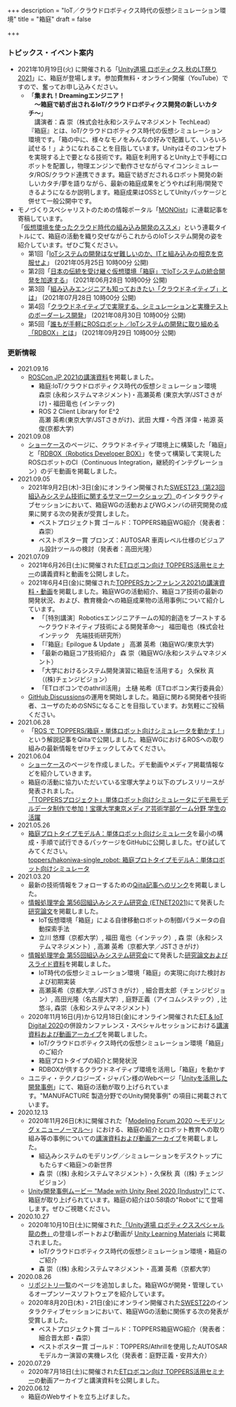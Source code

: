 +++
description = "IoT／クラウドロボティクス時代の仮想シミュレーション環境"
title = "箱庭"
draft = false

+++

### トピックス・イベント案内

- 2021年10月19日(火) に開催される「[Unity道場 ロボティクス 秋のLT祭り 2021](https://meetup.unity3d.jp/jp/events/1332)」に、箱庭が登場します。参加費無料・オンライン開催（YouTube）ですので、奮ってお申し込みください。
  - 「**集まれ！Dreamingエンジニア！  
  　〜箱庭で紡ぎ出されるIoT/クラウドロボティクス開発の新しいカタチ〜**」  
  　講演者：森 崇（株式会社永和システムマネジメント TechLead）  
  『箱庭』とは、IoT/クラウドロボティクス時代の仮想シミュレーション環境です。「箱の中に、様々なモノをみんなの好みで配置して、いろいろ試せる！」ようになれることを目指しています。Unityはそのコンセプトを実現する上で要となる技術です。箱庭を利用するとUnity上で手軽にロボットを配置し，物理エンジンで動作させながらマイコンシミュレータ/ROS/クラウド連携できます。箱庭で紡ぎだされるロボット開発の新しいカタチ/夢を語りながら、最新の箱庭成果をどうやれば利用/開発できるようになるか説明します。箱庭成果はOSSとしてUnityパッケージと併せて一般公開中です。
- モノづくりスペシャリストのための情報ポータル「[MONOist](https://monoist.atmarkit.co.jp/)」に連載記事を寄稿しています。  
「[仮想環境を使ったクラウド時代の組み込み開発のススメ](https://monoist.atmarkit.co.jp/mn/series/23683/)」という連載タイトルにて、箱庭の活動を織り交ぜながらこれからのIoTシステム開発の姿を紹介しています。ぜひご覧ください。
  - 第1回「[IoTシステムの開発はなぜ難しいのか、ITと組み込みの相克を克服せよ](https://monoist.atmarkit.co.jp/mn/articles/2105/25/news005.html)」 (2021年05月25日 10時00分 公開)
  - 第2回「[日本の伝統を受け継ぐ仮想環境「箱庭」でIoTシステムの統合開発を加速する](https://monoist.atmarkit.co.jp/mn/articles/2106/28/news012.html)」 (2021年06月28日 10時00分 公開)
  - 第3回「[組み込みエンジニアも知っておきたい「クラウドネイティブ」とは](https://monoist.atmarkit.co.jp/mn/articles/2107/28/news016.html)」 (2021年07月28日 10時00分 公開)
  - 第4回「[クラウドネイティブで実現する、シミュレーションと実機テストのボーダーレス開発](https://monoist.atmarkit.co.jp/mn/articles/2108/30/news016.html)」 (2021年08月30日 10時00分 公開)
  - 第5回「[誰もが手軽にROSロボット／IoTシステムの開発に取り組める「RDBOX」とは](https://monoist.atmarkit.co.jp/mn/articles/2109/29/news006.html)」 (2021年09月29日 10時00分 公開)
<!--
- **[SWEST23（第23回 組込みシステム技術に関するサマーワークショップ）](https://swest.toppers.jp)** が2021年9月2日(木)-3日(金)にオンライン開催されます。  
SWESTとは、大学の研究者や学生、企業の技術者や管理者、その他、組込みシステムに関わる全ての人達が、徹底的に議論できる場を提供することを主な目的とした合宿型のワークショップです。箱庭WGのメンバが企画・実施するセッションもありますので、ぜひご参加ください。
  - s1b：[「箱庭」でなにができる？最新動向をキャッチアップしてこれからを語り合おう](https://swest.toppers.jp/SWEST23/program/s1b.html#s1)   
  コーディネータ：森 崇（永和システムマネジメント）・高瀬 英希（東京大学／JSTさきがけ）
  - s2c：[オンラインでの組込み教育・モデリング教育について](https://swest.toppers.jp/SWEST23/program/s2c.html#s2)  
  講師：久保秋 真（株式会社チェンジビジョン）
  - s5b：[言語紹介N連発！](https://swest.toppers.jp/SWEST23/program/s5b.html#s5)  
  講師：細合 晋太郎（株式会社チェンジビジョン）
-->

### 更新情報

- 2021.09.16
  - [ROSCon JP 2021の講演資料](/hakoniwa/technical-links/#roscon-jp-2021)を掲載しました。
    - 箱庭:IoT/クラウドロボティクス時代の仮想シミュレーション環境  
    森崇 (永和システムマネジメント)・高瀬英希 (東京大学/JSTさきがけ)・福田⻯也 (インテック)
    - ROS 2 Client Library for E^2  
    高瀬 英希(東京大学/JSTさきがけ)、武田 大輝・今西 洋偉・祐源 英俊(京都大学)
- 2021.09.08
  - [ショーケース](/hakoniwa/showcase/)のページに、クラウドネイティブ環境上に構築した「箱庭」と「[RDBOX（Robotics Developer BOX）](https://github.com/rdbox-intec/rdbox)」を使って構築して実現したROSロボットのCI（Continuous Integration，継続的インテグレーション）のデモ動画を掲載しました。
- 2021.09.05
  - 2021年9月2日(木)-3日(金)にオンライン開催された[SWEST23（第23回 組込みシステム技術に関するサマーワークショップ）](https://swest.toppers.jp/SWEST23/program/)のインタラクティブセッションにおいて、箱庭WGの活動およびWGメンバの研究開発の成果に関する次の発表が受賞しました。
    - ベストプロジェクト賞 ゴールド：TOPPERS箱庭WG紹介（発表者：森崇）
    - ベストポスター賞 ブロンズ：AUTOSAR 車両レベル仕様のビジュアル設計ツールの検討（発表者：高田光隆）
- 2021.07.09
  - 2021年6月26日(土)に開催された[ETロボコン向け TOPPERS活用セミナー](/hakoniwa/technical-links/#2021年度-etロボコン向け-toppers活用セミナー)の講義資料と動画を公開しました。
  - 2021年6月4日(金)に開催された[TOPPERSカンファレンス2021の講演資料・動画](/hakoniwa/technical-links/#toppersカンファレンス2021)を掲載しました。箱庭WGの活動紹介、箱庭コア技術の最新の開発状況、および、教育機会への箱庭成果物の活用事例について紹介しています。
    - 「［特別講演］Roboticsエンジニアチームの知的創造をブーストする ～クラウドネイティブ技術による開発革命～」 福田竜也（株式会社インテック　先端技術研究所）
    - 「『箱庭』Epilogue & Update 」 高瀬 英希（箱庭WG/東京大学)
    - 「最新の箱庭コア技術紹介」 森 崇（箱庭WG/永和システムマネジメント）
    - 「大学におけるシステム開発演習に箱庭を活用する」 久保秋 真（(株)チェンジビジョン）
    - 「ETロボコンでのathrill活用」 土樋 祐希（ETロボコン実行委員会）
  - [GitHub Discussions](https://github.com/toppers/hakoniwa/discussions)の運用を開始しました。箱庭に関わる開発者や技術者、ユーザのためのSNSになることを目指しています。お気軽にご投稿ください。
- 2021.06.28
  - 「[ROS で TOPPERS/箱庭・単体ロボット向けシミュレータを動かす！](https://qiita.com/kanetugu2018/items/a2a069dba6e26c4e7eda)」という解説記事をQiitaで公開しました。箱庭WGにおけるROSへの取り組みの最新情報をぜひチェックしてみてください。
- 2021.06.04
  - [ショーケース](/hakoniwa/showcase/)のページを作成しました。デモ動画やメディア掲載情報などを紹介していきます。
  - 箱庭の活動に協力いただいている宝塚大学より以下のプレスリリースが発表されました。  
    [「TOPPERSプロジェクト」単体ロボット向けシミュレータにデモ用モデルデータ制作で参加！宝塚大学東京メディア芸術学部ゲーム分野 学生の活躍](https://www.value-press.com/pressrelease/272584)
- 2021.05.26
  - [箱庭プロトタイプモデルA：単体ロボット向けシミュレータ](/hakoniwa/prototypes/single-robot/)を最小の構成・手順で試行できるパッケージをGitHubに公開しました。ぜひ試してみてください。  
  [toppers/hakoniwa-single_robot: 箱庭プロトタイプモデルA：単体ロボット向けシミュレータ](https://github.com/toppers/hakoniwa-single_robot)
- 2021.03.20
  - 最新の技術情報をフォローするための[Qiita記事へのリンク](/hakoniwa/technical-links/#qiita記事)を掲載しました。
  - [情報処理学会 第56回組込みシステム研究会 (ETNET2021)](https://www.ipsj.or.jp/kenkyukai/event/arc236sldm194emb56.html)にて発表した[研究論文](/hakoniwa/technical-links/#etnet2021)を掲載しました。
    - IoT仮想環境「箱庭」による自律移動ロボットの制御パラメータの自動探索手法
    - 立川 悠輝（京都大学）, 福田 竜也（インテック）, 森 崇（永和システムマネジメント）, 高瀬 英希（京都大学／JSTさきがけ）
  - [情報処理学会 第55回組込みシステム研究会](https://www.ipsj.or.jp/kenkyukai/event/emb55.html)にて発表した[研究論文およびスライド資料](/hakoniwa/technical-links/#情報処理学会-第55回emb研究会)を掲載しました。
    - IoT時代の仮想シミュレーション環境「箱庭」の実現に向けた検討および初期実装
    - 高瀬英希（京都大学／JSTさきがけ）, 細合晋太郎（チェンジビジョン）, 高田光隆（名古屋大学）, 庭野正義（アイコムシステック）, 辻悠斗, 森崇（永和システムマネジメント）
  - 2020年11月16日(月)から12月18日(金)にオンライン開催された[ET & IoT Digital 2020](https://www.jasa.or.jp/expo/2020/)の併設カンファレンス・スペシャルセッションにおける[講演資料および動画アーカイブ](/hakoniwa/technical-links/#et--iot-digital-2020)を掲載しました。
    - IoT/クラウドロボティクス時代の仮想シミュレーション環境「箱庭」のご紹介
    - 箱庭プロトタイプの紹介と開発状況
    - RDBOXが供するクラウドネイティブ環境を活用し「箱庭」を動かす
  - ユニティ・テクノロジーズ・ジャパン様のWebページ「[Unityを活用した開発事例](https://industry.unity3d.jp/case.html)」にて、箱庭の活動が取り上げられています。"MANUFACTURE 製造分野でのUnity開発事例" の項目に掲載されています。
- 2020.12.13
  - 2020年11月26日(木)に開催された「[Modeling Forum 2020 〜モデリング x ニューノーマル〜](https://umtp-japan.org/event-seminar/9106)」における、箱庭の紹介とロボット教育への取り組み等の事例についての[講演資料および動画アーカイブ](/hakoniwa/technical-links/#modeling-forum-2020)を掲載しました。
    - 組込みシステムのモデリング／シミュレーションをデスクトップにもたらす＜箱庭＞の新世界
    - 森 崇（(株) 永和システムマネジメント）・久保秋 真（(株) チェンジビジョン）
  - [Unity開発事例ムービー "Made with Unity Reel 2020 [Industry]" ](https://www.youtube.com/watch?v=XlpoEYoVF7I)にて、箱庭が取り上げられています。箱庭の紹介は0:58頃の"Robot"にて登場します。ぜひご視聴ください。
- 2020.10.27
  - 2020年10月10日(土)に開催された[「Unity道場 ロボティクススペシャル 龍の巻」](https://meetup.unity3d.jp/jp/events/1257)の登壇レポートおよび動画が [Unity Learning Materials](https://learning.unity3d.jp/5167/) に掲載されました。
    - IoT/クラウドロボティクス時代の仮想シミュレーション環境・箱庭のご紹介
    - 森 崇（(株) 永和システムマネジメント・高瀬 英希（京都大学）
- 2020.08.26
  - [リポジトリ一覧](/hakoniwa/repositories)のページを追加しました。箱庭WGが開発・管理しているオープンソースソフトウェアを紹介しています。
  - 2020年8月20日(木)・21日(金)にオンライン開催された[SWEST22](https://swest.toppers.jp/SWEST22/program/)のインタラクティブセッションにおいて、箱庭WGの活動に関係する次の発表が受賞しました。
    - ベストプロジェクト賞 ゴールド：TOPPERS箱庭WG紹介（発表者：細合晋太郎・森崇）
    - ベストポスター賞 ゴールド：TOPPERS/Athrillを使用したAUTOSARモデルカー演習の実機レス化（発表者：庭野正義・安井大介）
- 2020.07.29
  - 2020年7月18日(土)に開催された[ETロボコン向け TOPPERS活用セミナー](/hakoniwa/technical-links/#2020年度-etロボコン向け-toppers活用セミナー)の動画アーカイブと講演資料を公開しました。
- 2020.06.12
  - 箱庭のWebサイトを立ち上げました。

